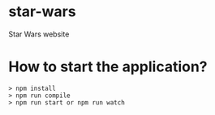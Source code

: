 # star-wars
Star Wars website

# How to start the application?
```
> npm install
> npm run compile
> npm run start or npm run watch
```